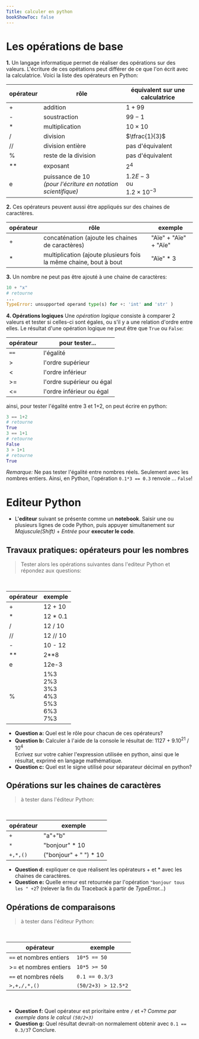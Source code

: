 ```yaml
---
Title: calculer en python
bookShowToc: false
---
```


  
  <!--<link rel="stylesheet" href="https://pyscript.net/alpha/pyscript.css" />
 -->
  <style>
    .editor-box{
      width: 60%;
      display: block;
    }
    #output > div {
    font-family: 'monospace';
    background-color: #e5e5e5;
    border: 1px solid lightgray;
    /*border-top: 0;*/
    font-size: 0.875rem;
    padding: 0.5rem;
  
  }

  #output > div:first-child {
    border-top: 1px solid lightgray;
    display: block;
  }

  #output > div:nth-child(even) {
    border: 0;
  } 
</style>

  <script defer src="https://pyscript.net/alpha/pyscript.js"></script>


# Les opérations de base
**1.** Un langage informatique permet de réaliser des opérations sur des valeurs. L'écriture de ces opétations peut différer de ce que l'on écrit avec la calculatrice. Voici la liste des opérateurs en Python:

| opérateur | rôle | équivalent  sur une calculatrice |
|--- |--- |--- |
| + | addition | $1 + 99$ |
| - | soustraction | $99 - 1$ |
| * | multiplication | $10 \times 10$ |
| / | division | $\tfrac{1}{3}$|
| // | division entière | pas d'équivalent |
| % | reste de la division | pas d'équivalent |
| ** | exposant | $2^{4}$ |
| e | puissance de 10<br><i>(pour l'écriture en notation scientifique)</i> | $1.2E-3$ <br>ou<br>$1.2\times 10^{-3}$ |

**2.** Ces opérateurs peuvent aussi être appliqués sur des chaines de caractères.


| opérateur | rôle | exemple |
|--- |--- |--- |
| + | concaténation (ajoute les chaines de caractères) | &quot;Aïe&quot; + &quot;Aïe&quot; + &quot;Aïe&quot;|
| * | multiplication (ajoute plusieurs fois la même chaine, bout à bout | &quot;Aïe&quot; * 3|

**3.** Un nombre ne peut pas être ajouté à une chaine de caractères:

```python
10 + "x"
# retourne
...
TypeError: unsupported operand type(s) for +: 'int' and 'str' )
```

**4. Opérations logiques**
Une *opération logique* consiste à comparer 2 valeurs et tester si celles-ci sont égales, ou s'il y a une relation d'ordre entre elles. Le résultat d'une opération logique ne peut être que `True` ou `False`:

| opérateur | pour tester... |
|--- |--- |
| `==` | l'égalité |
| > | l'ordre supérieur |
| < | l'ordre inférieur |
| >= | l'ordre supérieur ou égal |
| <= | l'ordre inférieur ou égal |

ainsi, pour tester l'égalité entre 3 et 1+2, on peut écrire en python:

```python
3 == 1+2
# retourne 
True
3 == 1+1
# retourne
False
3 > 1+1
# retourne 
True
```

*Remarque:* Ne pas tester l'égalité entre nombres réels. Seulement avec les nombres entiers. Ainsi, en Python, l'opération `0.1*3 == 0.3` renvoie ... `False`!

# Editeur Python
* L'**editeur** suivant se présente comme un **notebook**. Saisir une ou plusieurs lignes de code Python, puis appuyer simultanement sur *Majuscule(Shift)* + *Entrée* pour **executer le code**.

<div>
<py-repl id="my-repl" auto-generate="true"></py-repl>
</div>

## Travaux pratiques: opérateurs pour les nombres
> Tester alors les opérations suivantes dans l'editeur Python et répondez aux questions:

<br>

| opérateur | exemple |
|--- |--- |
| + | 12 + 10 |
| * | 12 * 0.1 |
| / | 12 / 10 |
| // | 12 // 10 |
| - | 10 - 12 |
| ** | 2**8 |
| e | 12e-3 |
| % | 1%3 <br> 2%3 <br> 3%3 <br> 4%3 <br> 5%3 <br> 6%3 <br> 7%3 |






* **Question a:** Quel est le rôle pour chacun de ces opérateurs?
* **Question b:** Calculer à l'aide de la console le résultat de: 1127 + 9.10<sup>21</sup> / 10<sup>4</sup> <br>Ecrivez sur votre cahier l'expression utilisée en python, ainsi que le résultat, exprimé en langage mathématique.
* **Question c:** Quel est le signe utilisé pour séparateur décimal en python?


## Opérations sur les chaines de caractères

> à tester dans l'éditeur Python:

<br>

| opérateur | exemple |
| --- |--- |
| `+` | &quot;a&quot;+&quot;b&quot;|
| `*` | &quot;bonjour&quot; * 10 |
| `+,*,()` | (&quot;bonjour&quot; + &quot; &quot;) * 10 |


* **Question d:** expliquer ce que réalisent les opérateurs + et * avec les chaines de caractères.
* **Question e:** Quelle erreur est retournée par l'opération `"bonjour tous les " +2`? (relever la fin du Traceback à partir de *TypeError...*)

## Opérations de comparaisons

> à tester dans l'éditeur Python:

<br>

| opérateur | exemple |
| --- |--- |
| `==` et nombres entiers| `10*5 == 50` |
| >= et nombres entiers| `10*5 >= 50` ||
| `==` et nombres réels| `0.1 == 0.3/3` |
| `>,+,/,*,()` | `(50/2+3) > 12.5*2` |

<br>

* **Question f:** Quel opérateur est prioritaire entre `/` et `+`? <i>Comme par exemple dans le calcul `(50/2+3)`</i>
* **Question g:** Quel résultat devrait-on normalement obtenir avec `0.1 == 0.3/3`? Conclure.
